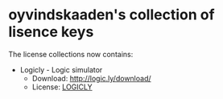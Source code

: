 # oyvindskaaden's collection of lisence keys

The license collections now contains:

* Logicly - Logic simulator
	- Download: http://logic.ly/download/
	- License: [LOGICLY](#logicly)
